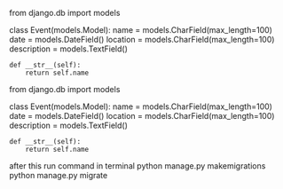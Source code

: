 from django.db import models

class Event(models.Model):
    name = models.CharField(max_length=100)
    date = models.DateField()
    location = models.CharField(max_length=100)
    description = models.TextField()

    def __str__(self):
        return self.name
from django.db import models

class Event(models.Model):
    name = models.CharField(max_length=100)
    date = models.DateField()
    location = models.CharField(max_length=100)
    description = models.TextField()

    def __str__(self):
        return self.name
after this run command in terminal
python manage.py makemigrations
python manage.py migrate
